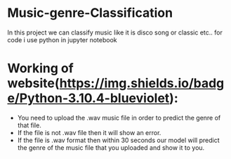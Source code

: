 # Music-genre-Classification
In this project we can classify music like it is disco song or classic etc..
for code i use python in  jupyter notebook 
# Working of website(https://img.shields.io/badge/Python-3.10.4-blueviolet):
* You need to upload the .wav music file in order to predict the genre of that file.
* If the file is not .wav file then it will show an error.
* If the file is .wav format then within 30 seconds our model will predict the genre of the music file that you uploaded and show it to you.
